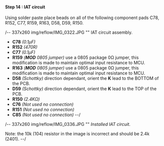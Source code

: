 #### Step 14 : IAT circuit

Using solder paste place beads on all of the following component pads C78, R152, C77, R159, R163, D58, D59, R150. 

/-- 337x260 img/reflow/IMG_0322.JPG  "" IAT circuit assembly. 

- **C78**	*(0.1µF)*
- **R152**	*(470R)*
- **C77**	*(0.1µF)*
- **R159**	*(**MOD** 0805 jumper)* use a 0805 package 0&ohm; jumper, this modification is made to maintain optimal input resistance to MCU.
- **R163**	*(**MOD** 0805 jumper)* use a 0805 package 0&ohm; jumper, this modification is made to maintain optimal input resistance to MCU.
- **D58**	*(Schottky)* direction dependant, orient the **K** lead to the BOTTOM of the PCB. 
- **D59**	*(Schottky)* direction dependant, orient the **K** lead to the TOP of the PCB.
- **R150**	*(2.4K&ohm;)*
- **C76**	*(Not used no connection)*
- **R151**	*(Not used no connection)*
- **C85**	*(Not used no connection)*
--/

/-- 337x260 img/reflow/IMG_0336.JPG  "" *Installed IAT circuit.*

Note: the 10k (104) resistor in the image is incorrect and should be 2.4k (2401).
--/ 
